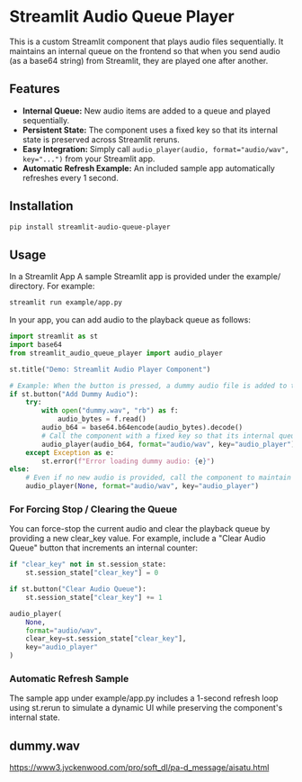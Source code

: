 # Streamlit Audio Queue Player

This is a custom Streamlit component that plays audio files sequentially. It maintains an internal queue on the frontend so that when you send audio (as a base64 string) from Streamlit, they are played one after another.

## Features

- **Internal Queue:** New audio items are added to a queue and played sequentially.
- **Persistent State:** The component uses a fixed key so that its internal state is preserved across Streamlit reruns.
- **Easy Integration:** Simply call `audio_player(audio, format="audio/wav", key="...")` from your Streamlit app.
- **Automatic Refresh Example:** An included sample app automatically refreshes every 1 second.

## Installation

```bash
pip install streamlit-audio-queue-player
```

## Usage
In a Streamlit App
A sample Streamlit app is provided under the example/ directory. For example:

```bash
streamlit run example/app.py
```

In your app, you can add audio to the playback queue as follows:

```python
import streamlit as st
import base64
from streamlit_audio_queue_player import audio_player

st.title("Demo: Streamlit Audio Player Component")

# Example: When the button is pressed, a dummy audio file is added to the queue.
if st.button("Add Dummy Audio"):
    try:
        with open("dummy.wav", "rb") as f:
            audio_bytes = f.read()
        audio_b64 = base64.b64encode(audio_bytes).decode()
        # Call the component with a fixed key so that its internal queue is preserved.
        audio_player(audio_b64, format="audio/wav", key="audio_player")
    except Exception as e:
        st.error(f"Error loading dummy audio: {e}")
else:
    # Even if no new audio is provided, call the component to maintain its state.
    audio_player(None, format="audio/wav", key="audio_player")
```

### For Forcing Stop / Clearing the Queue
You can force-stop the current audio and clear the playback queue by providing a new clear_key value. For example, include a "Clear Audio Queue" button that increments an internal counter:

```py
if "clear_key" not in st.session_state:
    st.session_state["clear_key"] = 0

if st.button("Clear Audio Queue"):
    st.session_state["clear_key"] += 1

audio_player(
    None,
    format="audio/wav",
    clear_key=st.session_state["clear_key"],
    key="audio_player"
)
```

### Automatic Refresh Sample
The sample app under example/app.py includes a 1-second refresh loop using st.rerun to simulate a dynamic UI while preserving the component's internal state.


## dummy.wav

https://www3.jvckenwood.com/pro/soft_dl/pa-d_message/aisatu.html 
